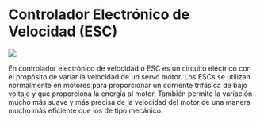 # Controlador Electrónico de Velocidad (ESC)

![](https://erlerobotics.com/blog/wp-content/uploads/2014/10/ESC_resize.png)

En controlador electrónico de velocidad o ESC es un circuito eléctrico con el propósito de variar la velocidad de un servo motor. Los ESCs se utilizan normalmente en motores para proporcionar un corriente trifásica de bajo voltaje y que proporciona la energía al motor. También permite la variación mucho más suave y más precisa de la velocidad del motor de una manera mucho más eficiente que los de tipo mecánico.